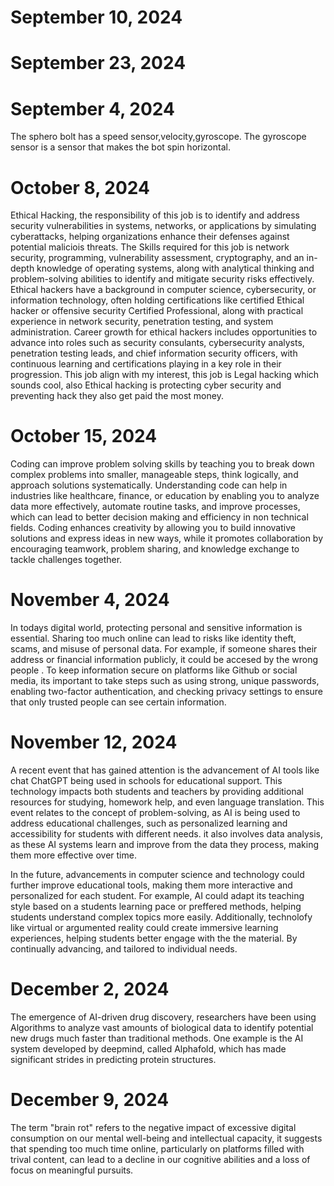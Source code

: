  # September 10, 2024
 # September 23, 2024
 # September 4, 2024
The sphero bolt has a speed sensor,velocity,gyroscope. The gyroscope sensor is a sensor that makes the bot spin horizontal.

 # October 8, 2024 
 Ethical Hacking, the responsibility of this job is to identify and address security vulnerabilities in systems, networks, or applications by simulating cyberattacks, helping organizations enhance their defenses against potential maliciois threats. The Skills required for this job is network security, programming, vulnerability assessment, cryptography, and an in-depth knowledge of operating systems, along with analytical thinking and problem-solving abilities to identify and mitigate security risks effectively. Ethical hackers have a background in computer science, cybersecurity, or information technology, often holding certifications like certified Ethical hacker or offensive security Certified Professional, along with practical experience in network security, penetration testing, and system administration. Career growth for ethical hackers includes opportunities to advance into roles such as security consulants, cybersecurity analysts, penetration testing leads, and chief information security officers, with continuous learning and certifications playing in a key role in their progression. This job align with my interest, this job is Legal hacking which sounds cool, also Ethical hacking is protecting cyber security and preventing hack they also get paid the most money.
 # October 15, 2024
 Coding can improve problem solving skills by teaching you to break down complex problems into smaller, manageable steps, think logically, and approach solutions systematically. Understanding code can help in industries like healthcare, finance, or education by enabling you to analyze data more effectively, automate routine tasks, and improve processes, which can lead to better decision making and efficiency in non technical fields. Coding enhances creativity by allowing you to build innovative solutions and express ideas in new ways, while it promotes collaboration by encouraging teamwork, problem sharing, and knowledge exchange to tackle challenges together.
# November 4, 2024
In todays digital world, protecting personal and sensitive information is essential. Sharing too much online can lead to risks like identity theft, scams, and misuse of personal data. For example, if someone shares their address or financial information publicly, it could be accesed by the wrong people . To keep information secure on platforms like Github or social media, its important to take steps such as using strong, unique passwords, enabling two-factor authentication, and checking privacy settings to ensure that only trusted people can see certain information.
# November 12, 2024
A recent event that has gained attention is the advancement of AI tools like chat ChatGPT being used in schools for educational support. This technology impacts both students and teachers by providing additional resources for studying, homework help, and even language translation. This event relates to the concept of problem-solving, as AI is being used to address educational challenges, such as personalized learning and accessibility for students with different needs. it also involves data analysis, as these AI systems learn and improve from the data they process, making them more effective over time.

In the future, advancements in computer science and technology could further improve educational tools, making them more interactive and personalized for each student. For example, AI could adapt its teaching style based on a students learning pace or preffered methods, helping students understand complex topics more easily. Additionally, technolofy like virtual or argumented reality could create immersive learning experiences, helping students better engage with the the material. By continually advancing, and tailored to individual needs.
# December 2, 2024
The emergence of AI-driven drug discovery, researchers have been using Algorithms to analyze vast amounts of biological data to identify potential new drugs much faster than traditional methods. One example is the AI system developed by deepmind, called Alphafold, which has made significant strides in predicting protein structures.
# December 9, 2024
The term "brain rot" refers to the negative impact of excessive digital consumption on our mental well-being and intellectual capacity, it suggests that spending too much time online, particularly on platforms filled with trival content, can lead to a decline in our cognitive abilities and a loss of focus on meaningful pursuits.
